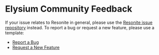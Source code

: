 # Elysium Community Feedback
If your issue relates to Resonite in general, please use the [Resonite issue repository](https://github.com/Yellow-Dog-Man/Resonite-Issues) instead.
To report a bug or request a new feature, please use a template:
- [Report a Bug](https://github.com/Elysium-VR/Community-Feedback/issues/new?assignees=WallTack&type=Bug&template=bug_report.yml)
- [Request a New Feature](https://github.com/Elysium-VR/Community-Feedback/issues/new?assignees=WallTack&type=Feature&template=feature_request.yml)
